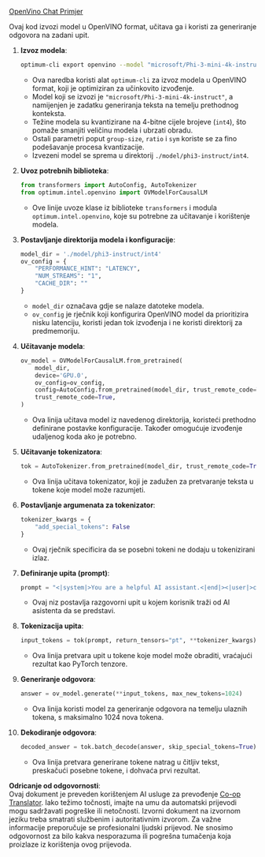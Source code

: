 <!--
CO_OP_TRANSLATOR_METADATA:
{
  "original_hash": "a2a54312eea82ac654fb0f6d39b1f772",
  "translation_date": "2025-07-16T23:07:46+00:00",
  "source_file": "md/02.Application/01.TextAndChat/Phi3/E2E_OpenVino_Chat.md",
  "language_code": "hr"
}
-->
[OpenVino Chat Primjer](../../../../../../code/06.E2E/E2E_OpenVino_Chat_Phi3-instruct.ipynb)

Ovaj kod izvozi model u OpenVINO format, učitava ga i koristi za generiranje odgovora na zadani upit.

1. **Izvoz modela**:  
   ```bash
   optimum-cli export openvino --model "microsoft/Phi-3-mini-4k-instruct" --task text-generation-with-past --weight-format int4 --group-size 128 --ratio 0.6 --sym --trust-remote-code ./model/phi3-instruct/int4
   ```  
   - Ova naredba koristi alat `optimum-cli` za izvoz modela u OpenVINO format, koji je optimiziran za učinkovito izvođenje.  
   - Model koji se izvozi je `"microsoft/Phi-3-mini-4k-instruct"`, a namijenjen je zadatku generiranja teksta na temelju prethodnog konteksta.  
   - Težine modela su kvantizirane na 4-bitne cijele brojeve (`int4`), što pomaže smanjiti veličinu modela i ubrzati obradu.  
   - Ostali parametri poput `group-size`, `ratio` i `sym` koriste se za fino podešavanje procesa kvantizacije.  
   - Izvezeni model se sprema u direktorij `./model/phi3-instruct/int4`.

2. **Uvoz potrebnih biblioteka**:  
   ```python
   from transformers import AutoConfig, AutoTokenizer
   from optimum.intel.openvino import OVModelForCausalLM
   ```  
   - Ove linije uvoze klase iz biblioteke `transformers` i modula `optimum.intel.openvino`, koje su potrebne za učitavanje i korištenje modela.

3. **Postavljanje direktorija modela i konfiguracije**:  
   ```python
   model_dir = './model/phi3-instruct/int4'
   ov_config = {
       "PERFORMANCE_HINT": "LATENCY",
       "NUM_STREAMS": "1",
       "CACHE_DIR": ""
   }
   ```  
   - `model_dir` označava gdje se nalaze datoteke modela.  
   - `ov_config` je rječnik koji konfigurira OpenVINO model da prioritizira nisku latenciju, koristi jedan tok izvođenja i ne koristi direktorij za predmemoriju.

4. **Učitavanje modela**:  
   ```python
   ov_model = OVModelForCausalLM.from_pretrained(
       model_dir,
       device='GPU.0',
       ov_config=ov_config,
       config=AutoConfig.from_pretrained(model_dir, trust_remote_code=True),
       trust_remote_code=True,
   )
   ```  
   - Ova linija učitava model iz navedenog direktorija, koristeći prethodno definirane postavke konfiguracije. Također omogućuje izvođenje udaljenog koda ako je potrebno.

5. **Učitavanje tokenizatora**:  
   ```python
   tok = AutoTokenizer.from_pretrained(model_dir, trust_remote_code=True)
   ```  
   - Ova linija učitava tokenizator, koji je zadužen za pretvaranje teksta u tokene koje model može razumjeti.

6. **Postavljanje argumenata za tokenizator**:  
   ```python
   tokenizer_kwargs = {
       "add_special_tokens": False
   }
   ```  
   - Ovaj rječnik specificira da se posebni tokeni ne dodaju u tokenizirani izlaz.

7. **Definiranje upita (prompt)**:  
   ```python
   prompt = "<|system|>You are a helpful AI assistant.<|end|><|user|>can you introduce yourself?<|end|><|assistant|>"
   ```  
   - Ovaj niz postavlja razgovorni upit u kojem korisnik traži od AI asistenta da se predstavi.

8. **Tokenizacija upita**:  
   ```python
   input_tokens = tok(prompt, return_tensors="pt", **tokenizer_kwargs)
   ```  
   - Ova linija pretvara upit u tokene koje model može obraditi, vraćajući rezultat kao PyTorch tenzore.

9. **Generiranje odgovora**:  
   ```python
   answer = ov_model.generate(**input_tokens, max_new_tokens=1024)
   ```  
   - Ova linija koristi model za generiranje odgovora na temelju ulaznih tokena, s maksimalno 1024 nova tokena.

10. **Dekodiranje odgovora**:  
    ```python
    decoded_answer = tok.batch_decode(answer, skip_special_tokens=True)[0]
    ```  
    - Ova linija pretvara generirane tokene natrag u čitljiv tekst, preskačući posebne tokene, i dohvaća prvi rezultat.

**Odricanje od odgovornosti**:  
Ovaj dokument je preveden korištenjem AI usluge za prevođenje [Co-op Translator](https://github.com/Azure/co-op-translator). Iako težimo točnosti, imajte na umu da automatski prijevodi mogu sadržavati pogreške ili netočnosti. Izvorni dokument na izvornom jeziku treba smatrati službenim i autoritativnim izvorom. Za važne informacije preporučuje se profesionalni ljudski prijevod. Ne snosimo odgovornost za bilo kakva nesporazuma ili pogrešna tumačenja koja proizlaze iz korištenja ovog prijevoda.